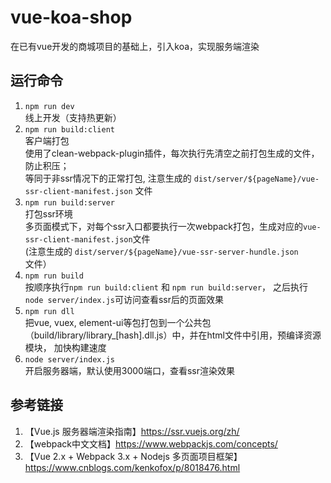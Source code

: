 # vue-koa-shop
在已有vue开发的商城项目的基础上，引入koa，实现服务端渲染


## 运行命令
1. `npm run dev`  
    线上开发（支持热更新）
2. `npm run build:client`   
    客户端打包  
    使用了clean-webpack-plugin插件，每次执行先清空之前打包生成的文件，防止积压；  
    等同于非ssr情况下的正常打包, 注意生成的 `dist/server/${pageName}/vue-ssr-client-manifest.json` 文件
3. `npm run build:server`  
    打包ssr环境   
    多页面模式下，对每个ssr入口都要执行一次webpack打包，生成对应的`vue-ssr-client-manifest.json`文件  
    (注意生成的 `dist/server/${pageName}/vue-ssr-server-hundle.json` 文件）
4. `npm run build`   
    按顺序执行`npm run build:client` 和 `npm run build:server`， 之后执行`node server/index.js`可访问查看ssr后的页面效果
5. `npm run dll`  
    把vue, vuex, element-ui等包打包到一个公共包（build/library/library_[hash].dll.js）中，并在html文件中引用，预编译资源模块， 加快构建速度
6. `node server/index.js`  
    开启服务器端，默认使用3000端口，查看ssr渲染效果


## 参考链接   
1. 【Vue.js 服务器端渲染指南】https://ssr.vuejs.org/zh/  
2. 【webpack中文文档】https://www.webpackjs.com/concepts/  
3. 【Vue 2.x + Webpack 3.x + Nodejs 多页面项目框架】https://www.cnblogs.com/kenkofox/p/8018476.html   